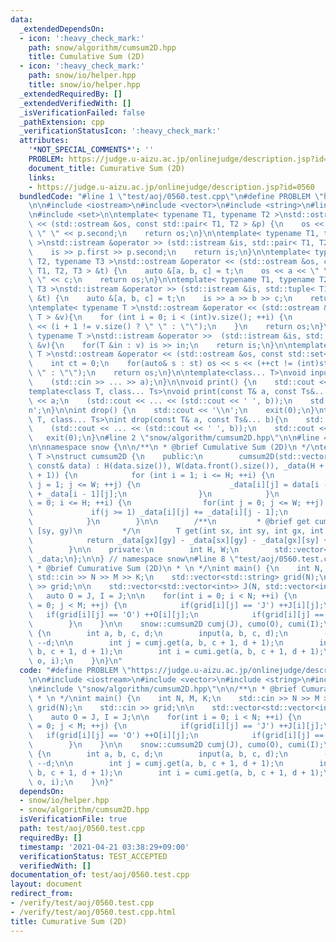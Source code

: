 ```yaml
---
data:
  _extendedDependsOn:
  - icon: ':heavy_check_mark:'
    path: snow/algorithm/cumsum2D.hpp
    title: Cumulative Sum (2D)
  - icon: ':heavy_check_mark:'
    path: snow/io/helper.hpp
    title: snow/io/helper.hpp
  _extendedRequiredBy: []
  _extendedVerifiedWith: []
  _isVerificationFailed: false
  _pathExtension: cpp
  _verificationStatusIcon: ':heavy_check_mark:'
  attributes:
    '*NOT_SPECIAL_COMMENTS*': ''
    PROBLEM: https://judge.u-aizu.ac.jp/onlinejudge/description.jsp?id=0560
    document_title: Cumurative Sum (2D)
    links:
    - https://judge.u-aizu.ac.jp/onlinejudge/description.jsp?id=0560
  bundledCode: "#line 1 \"test/aoj/0560.test.cpp\"\n#define PROBLEM \"https://judge.u-aizu.ac.jp/onlinejudge/description.jsp?id=0560\"\
    \n\n#include <iostream>\n#include <vector>\n#include <string>\n#line 4 \"snow/io/helper.hpp\"\
    \n#include <set>\n\ntemplate< typename T1, typename T2 >\nstd::ostream &operator\
    \ << (std::ostream &os, const std::pair< T1, T2 > &p) {\n    os << p.first <<\
    \ \" \" << p.second;\n    return os;\n}\n\ntemplate< typename T1, typename T2\
    \ >\nstd::istream &operator >> (std::istream &is, std::pair< T1, T2 > &p) {\n\
    \    is >> p.first >> p.second;\n    return is;\n}\n\ntemplate< typename T1, typename\
    \ T2, typename T3 >\nstd::ostream &operator << (std::ostream &os, const std::tuple<\
    \ T1, T2, T3 > &t) {\n    auto &[a, b, c] = t;\n    os << a << \" \" << b << \"\
    \ \" << c;\n    return os;\n}\n\ntemplate< typename T1, typename T2, typename\
    \ T3 >\nstd::istream &operator >> (std::istream &is, std::tuple< T1, T2, T3 >\
    \ &t) {\n    auto &[a, b, c] = t;\n    is >> a >> b >> c;\n    return is;\n}\n\
    \ntemplate< typename T >\nstd::ostream &operator << (std::ostream &os, const std::vector<\
    \ T > &v){\n    for (int i = 0; i < (int)v.size(); ++i) {\n        os << v[i]\
    \ << (i + 1 != v.size() ? \" \" : \"\");\n    }\n    return os;\n}\n\ntemplate<\
    \ typename T >\nstd::istream &operator >>  (std::istream &is, std::vector< T >\
    \ &v){\n    for(T &in : v) is >> in;\n    return is;\n}\n\ntemplate< typename\
    \ T >\nstd::ostream &operator << (std::ostream &os, const std::set< T > &st){\n\
    \    int ct = 0;\n    for(auto& s : st) os << s << (++ct != (int)st.size() ? \"\
    \ \" : \"\");\n    return os;\n}\n\ntemplate<class... T>\nvoid input(T&... a){\n\
    \    (std::cin >> ... >> a);\n}\n\nvoid print() {\n    std::cout << '\\n';\n}\n\
    template<class T, class... Ts>\nvoid print(const T& a, const Ts&... b){\n    std::cout\
    \ << a;\n    (std::cout << ... << (std::cout << ' ', b));\n    std::cout << '\\\
    n';\n}\n\nint drop() {\n    std::cout << '\\n';\n    exit(0);\n}\ntemplate<class\
    \ T, class... Ts>\nint drop(const T& a, const Ts&... b){\n    std::cout << a;\n\
    \    (std::cout << ... << (std::cout << ' ', b));\n    std::cout << '\\n';\n \
    \   exit(0);\n}\n#line 2 \"snow/algorithm/cumsum2D.hpp\"\n\n#line 4 \"snow/algorithm/cumsum2D.hpp\"\
    \n\nnamespace snow {\n\n/**\n * @brief Cumulative Sum (2D)\n */\ntemplate < typename\
    \ T >\nstruct cumsum2D {\n    public:\n        cumsum2D(std::vector<std::vector<T>>\
    \ const& data) : H(data.size()), W(data.front().size()), _data(H + 1, std::vector<T>(W\
    \ + 1)) {\n            for (int i = 1; i <= H; ++i) {\n                for(int\
    \ j = 1; j <= W; ++j) {\n                    _data[i][j] = data[i - 1][j - 1]\
    \ + _data[i - 1][j];\n                }\n            }\n            for (int i\
    \ = 0; i <= H; ++i) {\n                for(int j = 0; j <= W; ++j) {\n       \
    \             if(j >= 1) _data[i][j] += _data[i][j - 1];\n                }\n\
    \            }\n        }\n\n        /**\n         * @brief get cumsum [sx, gx),\
    \ [sy, gy)\n         */\n        T get(int sx, int sy, int gx, int gy) const {\n\
    \            return _data[gx][gy] - _data[sx][gy] - _data[gx][sy] + _data[sx][sy];\n\
    \        }\n\n    private:\n        int H, W;\n        std::vector<std::vector<T>>\
    \ _data;\n};\n\n} // namespace snow\n#line 8 \"test/aoj/0560.test.cpp\"\n\n/**\n\
    \ * @brief Cumurative Sum (2D)\n * \n */\nint main() {\n    int N, M, K;\n   \
    \ std::cin >> N >> M >> K;\n    std::vector<std::string> grid(N);\n    std::cin\
    \ >> grid;\n\n    std::vector<std::vector<int>> J(N, std::vector<int>(M));\n \
    \   auto O = J, I = J;\n\n    for(int i = 0; i < N; ++i) {\n        for(int j\
    \ = 0; j < M; ++j) {\n            if(grid[i][j] == 'J') ++J[i][j];\n         \
    \   if(grid[i][j] == 'O') ++O[i][j];\n            if(grid[i][j] == 'I') ++I[i][j];\n\
    \        }\n    }\n\n    snow::cumsum2D cumj(J), cumo(O), cumi(I);\n\n    while(K--)\
    \ {\n        int a, b, c, d;\n        input(a, b, c, d);\n        --a, --b, --c,\
    \ --d;\n\n        int j = cumj.get(a, b, c + 1, d + 1);\n        int o = cumo.get(a,\
    \ b, c + 1, d + 1);\n        int i = cumi.get(a, b, c + 1, d + 1);\n        print(j,\
    \ o, i);\n    }\n}\n"
  code: "#define PROBLEM \"https://judge.u-aizu.ac.jp/onlinejudge/description.jsp?id=0560\"\
    \n\n#include <iostream>\n#include <vector>\n#include <string>\n#include \"snow/io/helper.hpp\"\
    \n#include \"snow/algorithm/cumsum2D.hpp\"\n\n/**\n * @brief Cumurative Sum (2D)\n\
    \ * \n */\nint main() {\n    int N, M, K;\n    std::cin >> N >> M >> K;\n    std::vector<std::string>\
    \ grid(N);\n    std::cin >> grid;\n\n    std::vector<std::vector<int>> J(N, std::vector<int>(M));\n\
    \    auto O = J, I = J;\n\n    for(int i = 0; i < N; ++i) {\n        for(int j\
    \ = 0; j < M; ++j) {\n            if(grid[i][j] == 'J') ++J[i][j];\n         \
    \   if(grid[i][j] == 'O') ++O[i][j];\n            if(grid[i][j] == 'I') ++I[i][j];\n\
    \        }\n    }\n\n    snow::cumsum2D cumj(J), cumo(O), cumi(I);\n\n    while(K--)\
    \ {\n        int a, b, c, d;\n        input(a, b, c, d);\n        --a, --b, --c,\
    \ --d;\n\n        int j = cumj.get(a, b, c + 1, d + 1);\n        int o = cumo.get(a,\
    \ b, c + 1, d + 1);\n        int i = cumi.get(a, b, c + 1, d + 1);\n        print(j,\
    \ o, i);\n    }\n}"
  dependsOn:
  - snow/io/helper.hpp
  - snow/algorithm/cumsum2D.hpp
  isVerificationFile: true
  path: test/aoj/0560.test.cpp
  requiredBy: []
  timestamp: '2021-04-21 03:38:29+09:00'
  verificationStatus: TEST_ACCEPTED
  verifiedWith: []
documentation_of: test/aoj/0560.test.cpp
layout: document
redirect_from:
- /verify/test/aoj/0560.test.cpp
- /verify/test/aoj/0560.test.cpp.html
title: Cumurative Sum (2D)
---
```

